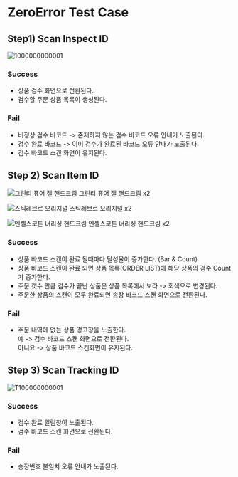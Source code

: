 # ZeroError Test Case
## Step1) Scan Inspect ID
![1000000000001](https://user-images.githubusercontent.com/51939302/186175852-acec0a51-f3f4-4d1e-854e-74c00809ba32.png)

### Success
* 상품 검수 화면으로 전환된다.
* 검수할 주문 상품 목록이 생성된다.

### Fail
* 비정상 검수 바코드 -> 존재하지 않는 검수 바코드 오류 안내가 노출된다.
* 검수 완료 바코드 -> 이미 검수가 완료된 바코드 오류 안내가 노출된다.
* 검수 바코드 스캔 화면이 유지된다.


## Step 2) Scan Item ID
![그린티 퓨어 젤 핸드크림](https://user-images.githubusercontent.com/51939302/186175945-c7d12299-5d2b-408f-bb20-d9a2c5a0a7e2.png)
그린티 퓨어 젤 핸드크림 x2

![스틱레브르 오리지널](https://user-images.githubusercontent.com/51939302/186176068-3a672809-0342-4555-9ab2-8e5492a9f0bc.png)
스틱레브르 오리지널 x2

![엔젤스코튼 너리싱 핸드크림](https://user-images.githubusercontent.com/51939302/186176230-509c3031-4404-49f6-873c-b1fcb7a2fbb6.png)
엔젤스코튼 너리싱 핸드크림 x2

### Success
* 상품 바코드 스캔이 완료 될때마다 달성율이 증가한다. (Bar & Count)
* 상품 바코드 스캔이 완료 되면 상품 목록(ORDER LIST)에 해당 상품의 검수 Count가 증가한다.
* 주문 갯수 만큼 검수가 끝난 상품은 상품 목록에서 보라 -> 회색으로 변경된다.
* 주문한 상품의 스캔이 모두 완료되면 송장 바코드 스캔 화면으로 전환된다.

### Fail
* 주문 내역에 없는 상품 경고창을 노출한다.   
예 -> 검수 바코드 스캔 화면으로 전환된다.   
아니요 -> 상품 바코드 스캔화면이 유지된다.


## Step 3) Scan Tracking ID
![T100000000001](https://user-images.githubusercontent.com/51939302/186176301-007abc47-94c7-4efc-a35c-3bde42a84cdf.png)

### Success
* 검수 완료 알림창이 노출된다.
* 검수 바코드 스캔 화면으로 전환된다.

### Fail
* 송장번호 불일치 오류 안내가 노출된다.
